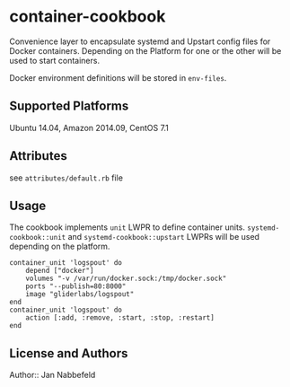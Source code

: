 # container-cookbook

Convenience layer to encapsulate systemd and Upstart config files for Docker containers. Depending on the Platform for one or the other will be used to start containers.

Docker environment definitions will be stored in `env-files`.

## Supported Platforms

Ubuntu 14.04, Amazon 2014.09, CentOS 7.1

## Attributes

see `attributes/default.rb` file

## Usage

The cookbook implements `unit` LWPR to define container units. `systemd-cookbook::unit` and `systemd-cookbook::upstart` LWPRs will be used depending on the platform.

```
container_unit 'logspout' do
    depend ["docker"]
    volumes "-v /var/run/docker.sock:/tmp/docker.sock"
    ports "--publish=80:8000"
    image "gliderlabs/logspout"
end
container_unit 'logspout' do
	action [:add, :remove, :start, :stop, :restart]
end
```

## License and Authors

Author:: Jan Nabbefeld
